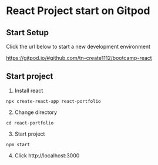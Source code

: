 # React Project start on Gitpod

## Start Setup

Click the url below to start a new development environment

https://gitpod.io/#github.com/tn-create1112/bootcamp-react

## Start project

1. Install react

```
npx create-react-app react-portfolio
```

2. Change directory

```
cd react-portfolio
```

3. Start project

```
npm start
```

4. Click http://localhost:3000